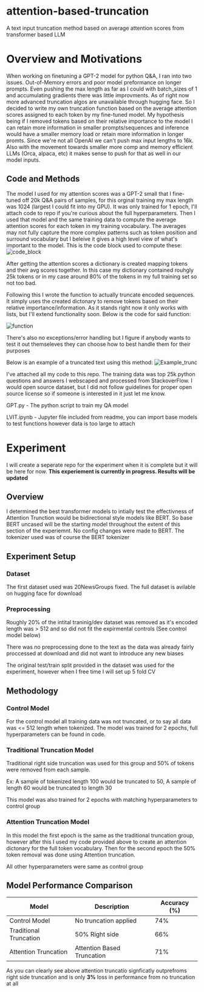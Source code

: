 # attention-based-truncation
A text input truncation method based on average attention scores from transformer based LLM

# Overview and Motivations #
When working on finetuning a GPT-2 model for python Q&A, I ran into two issues. Out-of-Memory errors and poor model preformance on longer prompts. Even pushing the max length as far as I could with batch_sizes of 1 and accumulating gradients there was little improvments. As of right now more advanced truncation algos are unavailable through hugging face. So I decided to write my own truncation function based on the average attention scores assigned to each token by my fine-tuned model. My hypothesis being if I removed tokens based on their relative importance to the model I can retain more information in smaller prompts/sequences and inference would have a smaller memory load or retain more information in longer promts. Since we're not all OpenAI we can't push max input lengths to 16k. Also with the movement towards smaller more comp and memory efficient LLMs (Orca, alpaca, etc) it makes sense to push for that as well in our model inputs.

## Code and Methods ##
The model I used for my attention scores was a GPT-2 small that I fine-tuned off 20k Q&A pairs of samples, for this orginal training my max length was 1024 (largest I could fit into my GPU). It was only trained for 1 epoch, I'll attach code to repo if you're curious about the full hyperparameters. Then I used that model and the same training data to compute the average attention scores for each token in my training vocabulary. The averages may not fully capture the more complex patterns such as token position and surround vocabulary but I beleive it gives a high level view of what's important to the model. This is the code block used to compute these:
![code_block](https://github.com/JoeyNiestroy/attention-based-truncation/assets/106636917/d8371115-c601-4a57-8923-dc533cdb178c)

After getting the attention scores a dictionary is created mapping tokens and their avg scores together. In this case my dictionary contained rouhgly 25k tokens or in my case around 80% of the tokens in my full training set so not too bad. 

Following this I wrote the function to actually truncate encoded sequences. It simply uses the created dictonary to remove tokens based on their relative importance/information. As it stands right now it only works with lists, but I'll extend functionality soon. Below is the code for said function:

![function](https://github.com/JoeyNiestroy/attention-based-truncation/assets/106636917/febbf60b-73c5-498f-b347-0721bc36e620)

There's also no exceptions/error handling but I figure if anybody wants to test it out themseleves they can choose how to best handle them for their purposes

Below is an example of a truncated text using this method:
![Example_trunc](https://github.com/JoeyNiestroy/attention-based-truncation/assets/106636917/cdee5f1a-7c3c-4659-91fb-ce587bdde1ed)

I've attached all my code to this repo. The training data was top 25k python questions and answers I webscaped and processed from StackoverFlow. I would open source dataset, but I did not follow guidelines for proper open source license so if someone is interested in it just let me know. 

GPT.py - The python script to train my QA model

LVIT.ipynb - Jupyter file included from readme, you can import base models to test functions however data is too large to attach 

# Experiment #
I will create a seperate repo for the experiment when it is complete but it will be here for now. **This experiement is currently in progress. Results will be updated**

## Overview ##
I determined the best transformer models to intially test the effectivness of Attention Trunction would be bidirectional style models like BERT. So base BERT uncased will be the starting model throughout the extent of this section of the experiemnt. No config changes were made to BERT. The tokenizer used was of course the BERT tokenizer

## Experiment Setup

### Dataset
The first dataset used was 20NewsGroups fixed. The full dataset is avilable on hugging face for download

### Preprocessing
Roughly 20% of the intital traninig/dev dataset was removed as it's encoded length was > 512 and so did not fit the expirmental controls (See control model below) 

There was no preprocessing done to the text as the data was already fairly proccessed at download and did not want to introduce any new biases

The original test/train split provided in the dataset was used for the experiment, however when I free time I will set up 5 fold CV 

## Methodology

### Control Model
For the control model all training data was not truncated, or to say all data was <= 512 length when tokenized. The model was trained for 2 epochs, full hyperparameters can be found in code.

### Traditional Truncation Model
Traditional right side truncation was used for this group and 50% of tokens were removed from each sample.

Ex: A sample of tokenized length 100 would be truncated to 50, A sample of length 60 would be truncated to length 30

This model was also trained for 2 epochs with matching hyperparameters to control group

### Attention Truncation Model
In this model the first epoch is the same as the traditional truncation group, however after this I used my code provided above to create an attention dictonary for the full token vocabulary. Then for the second epoch the 50% token removal was done using Attention truncation. 

All other hyperparameters were same as control group

## Model Performance Comparison

| Model                  | Description                 | Accuracy (%)  |
|------------------------|-----------------------------|---------------|
| Control Model          | No truncation applied       | 74%  |
| Traditional Truncation | 50% Right side      | 66%   |
| Attention Truncation       | Attention Based Truncation | 71%   |

As you can clearly see above attention truncatio signficatly outprefroms right side truncation and is only **3%** loss in performance from no truncation at all


